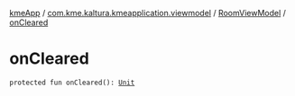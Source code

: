 [kmeApp](../../index.md) / [com.kme.kaltura.kmeapplication.viewmodel](../index.md) / [RoomViewModel](index.md) / [onCleared](./on-cleared.md)

# onCleared

`protected fun onCleared(): `[`Unit`](https://kotlinlang.org/api/latest/jvm/stdlib/kotlin/-unit/index.html)